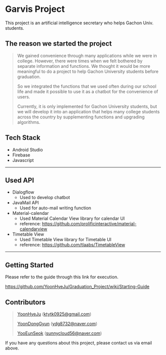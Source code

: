 # Garvis Project
This project is an artificial intelligence secretary who helps Gachon Univ. students.


## The reason we started the project

> We gained convenience through many applications while we were in college. However, there were times when we felt bothered by separate information and functions.
We thought it would be more meaningful to do a project to help Gachon University students before graduation.
>
> So we integrated the functions that we used often during our school life and made it possible to use it as a chatbot for the convenience of users.
>
> Currently, it is only implemented for Gachon University students, but we will develop it into an application that helps many college students across the country by supplementing functions and upgrading algorithms.

## Tech Stack

* Android Studio
* Firebase
* Javascript

-----------------

## Used API

* Dialogflow
  - Used to develop chatbot
* JavaMail API
  - Used for auto-mail writing function
* Material-calendar
  - Used Material Calendar View library for calendar UI
  - reference: https://github.com/prolificinteractive/material-calendarview
* Timetable View
  - Used Timetable View library for Timetable UI
  - reference: https://github.com/tlaabs/TimetableView

--------------

## Getting Started

Please refer to the guide through this link for execution.

https://github.com/YoonHyeJu/Graduation_Project/wiki/Starting-Guide

## Contributors

>[YoonHyeJu](https://github.com/YoonHyeJu) (ktytk0925@gmail.com)
>
>[YoonDongGyun](https://github.com/YoonDongGyun) (ydg8732@naver.com)
>
>[YooEunSeok](https://github.com/YooEunseok) (sunnycloud56@naver.com)

If you have any questions about this project, please contact us via email above.


 

 
